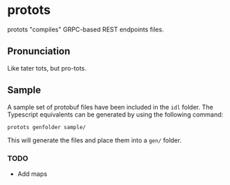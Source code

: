 # protots

protots "compiles" GRPC-based REST endpoints files.

## Pronunciation

Like tater tots, but pro-tots.

## Sample

A sample set of protobuf files have been included in the `idl` folder. The Typescript equivalents can be generated by using the following command:

```bash
protots genfolder sample/
```

This will generate the files and place them into a `gen/` folder.


### TODO 

* Add maps 